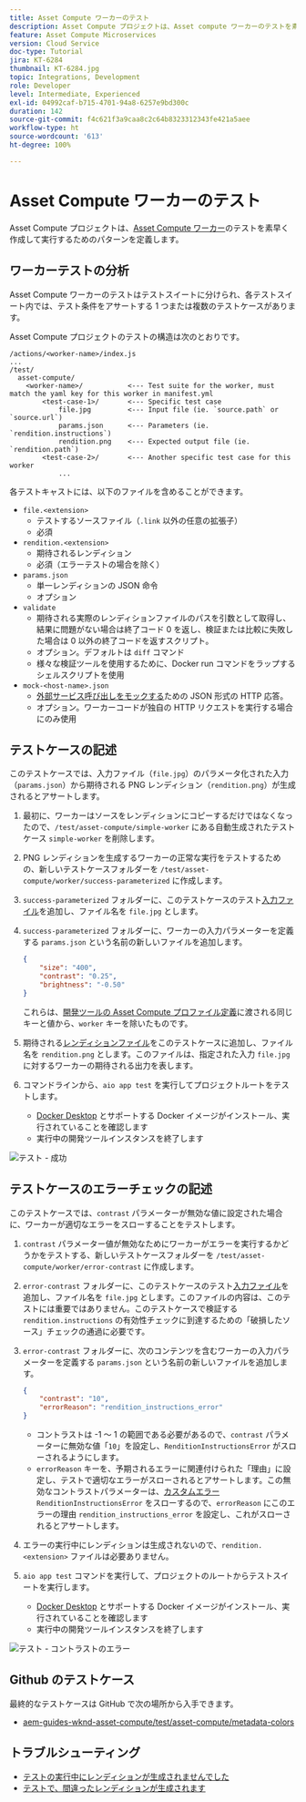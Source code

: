 ```yaml
---
title: Asset Compute ワーカーのテスト
description: Asset Compute プロジェクトは、Asset compute ワーカーのテストを素早く作成して実行するためのパターンを定義します。
feature: Asset Compute Microservices
version: Cloud Service
doc-type: Tutorial
jira: KT-6284
thumbnail: KT-6284.jpg
topic: Integrations, Development
role: Developer
level: Intermediate, Experienced
exl-id: 04992caf-b715-4701-94a8-6257e9bd300c
duration: 142
source-git-commit: f4c621f3a9caa8c2c64b8323312343fe421a5aee
workflow-type: ht
source-wordcount: '613'
ht-degree: 100%

---
```


# Asset Compute ワーカーのテスト

Asset Compute プロジェクトは、[Asset Compute ワーカー](https://experienceleague.adobe.com/docs/asset-compute/using/extend/test-custom-application.html?lang=ja)のテストを素早く作成して実行するためのパターンを定義します。

## ワーカーテストの分析

Asset Compute ワーカーのテストはテストスイートに分けられ、各テストスイート内では、テスト条件をアサートする 1 つまたは複数のテストケースがあります。

Asset Compute プロジェクトのテストの構造は次のとおりです。

```
/actions/<worker-name>/index.js
...
/test/
  asset-compute/
    <worker-name>/           <--- Test suite for the worker, must match the yaml key for this worker in manifest.yml
        <test-case-1>/       <--- Specific test case 
            file.jpg         <--- Input file (ie. `source.path` or `source.url`)
            params.json      <--- Parameters (ie. `rendition.instructions`)
            rendition.png    <--- Expected output file (ie. `rendition.path`)
        <test-case-2>/       <--- Another specific test case for this worker
            ...
```

各テストキャストには、以下のファイルを含めることができます。

+ `file.<extension>`
   + テストするソースファイル（`.link` 以外の任意の拡張子）
   + 必須
+ `rendition.<extension>`
   + 期待されるレンディション
   + 必須（エラーテストの場合を除く）
+ `params.json`
   + 単一レンディションの JSON 命令
   + オプション
+ `validate`
   + 期待される実際のレンディションファイルのパスを引数として取得し、結果に問題がない場合は終了コード 0 を返し、検証または比較に失敗した場合は 0 以外の終了コードを返すスクリプト。
   + オプション。デフォルトは `diff` コマンド
   + 様々な検証ツールを使用するために、Docker run コマンドをラップするシェルスクリプトを使用
+ `mock-<host-name>.json`
   + [外部サービス呼び出しをモックする](https://www.mock-server.com/mock_server/creating_expectations.html)ための JSON 形式の HTTP 応答。
   + オプション。ワーカーコードが独自の HTTP リクエストを実行する場合にのみ使用

## テストケースの記述

このテストケースでは、入力ファイル（`file.jpg`）のパラメータ化された入力（`params.json`）から期待される PNG レンディション（`rendition.png`）が生成されるとアサートします。

1. 最初に、ワーカーはソースをレンディションにコピーするだけではなくなったので、`/test/asset-compute/simple-worker` にある自動生成されたテストケース `simple-worker` を削除します。
1. PNG レンディションを生成するワーカーの正常な実行をテストするための、新しいテストケースフォルダーを `/test/asset-compute/worker/success-parameterized` に作成します。
1. `success-parameterized` フォルダーに、このテストケースのテスト[入力ファイル](./assets/test/success-parameterized/file.jpg)を追加し、ファイル名を `file.jpg` とします。
1. `success-parameterized` フォルダーに、ワーカーの入力パラメーターを定義する `params.json` という名前の新しいファイルを追加します。

   ```json
   { 
       "size": "400",
       "contrast": "0.25",
       "brightness": "-0.50"
   }
   ```

   これらは、[開発ツールの Asset Compute プロファイル定義](../develop/development-tool.md)に渡される同じキーと値から、`worker` キーを除いたものです。

1. 期待される[レンディションファイル](./assets/test/success-parameterized/rendition.png)をこのテストケースに追加し、ファイル名を `rendition.png` とします。このファイルは、指定された入力 `file.jpg` に対するワーカーの期待される出力を表します。
1. コマンドラインから、`aio app test` を実行してプロジェクトルートをテストします。
   + [Docker Desktop](../set-up/development-environment.md#docker) とサポートする Docker イメージがインストール、実行されていることを確認します
   + 実行中の開発ツールインスタンスを終了します

![テスト - 成功](./assets/test/success-parameterized/result.png)

## テストケースのエラーチェックの記述

このテストケースでは、`contrast` パラメーターが無効な値に設定された場合に、ワーカーが適切なエラーをスローすることをテストします。

1. `contrast` パラメーター値が無効なためにワーカーがエラーを実行するかどうかをテストする、新しいテストケースフォルダーを `/test/asset-compute/worker/error-contrast` に作成します。
1. `error-contrast` フォルダーに、このテストケースのテスト[入力ファイル](./assets/test/error-contrast/file.jpg)を追加し、ファイル名を `file.jpg` とします。このファイルの内容は、このテストには重要ではありません。このテストケースで検証する `rendition.instructions` の有効性チェックに到達するための「破損したソース」チェックの通過に必要です。
1. `error-contrast` フォルダーに、次のコンテンツを含むワーカーの入力パラメーターを定義する `params.json` という名前の新しいファイルを追加します。

   ```json
   {
       "contrast": "10",
       "errorReason": "rendition_instructions_error"
   }
   ```

   + コントラストは -1 ～ 1 の範囲である必要があるので、`contrast` パラメーターに無効な値「`10`」を設定し、`RenditionInstructionsError` がスローされるようにします。
   + `errorReason` キーを、予期されるエラーに関連付けられた「理由」に設定し、テストで適切なエラーがスローされるとアサートします。この無効なコントラストパラメーターは、[カスタムエラー](../develop/worker.md#errors) `RenditionInstructionsError` をスローするので、`errorReason` にこのエラーの理由 `rendition_instructions_error` を設定し、これがスローされるとアサートします。

1. エラーの実行中にレンディションは生成されないので、`rendition.<extension>` ファイルは必要ありません。
1. `aio app test` コマンドを実行して、プロジェクトのルートからテストスイートを実行します。
   + [Docker Desktop](../set-up/development-environment.md#docker) とサポートする Docker イメージがインストール、実行されていることを確認します
   + 実行中の開発ツールインスタンスを終了します

![テスト - コントラストのエラー](./assets/test/error-contrast/result.png)

## Github のテストケース

最終的なテストケースは GitHub で次の場所から入手できます。

+ [aem-guides-wknd-asset-compute/test/asset-compute/metadata-colors](https://github.com/adobe/aem-guides-wknd-asset-compute/tree/master/test/asset-compute/worker)

## トラブルシューティング

+ [テストの実行中にレンディションが生成されませんでした](../troubleshooting.md#test-no-rendition-generated)
+ [テストで、間違ったレンディションが生成されます](../troubleshooting.md#tests-generates-incorrect-rendition)
